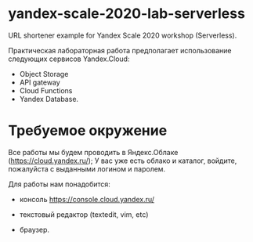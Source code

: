 # yandex-scale-2020-lab-serverless
URL shortener example for Yandex Scale 2020 workshop (Serverless).


Практическая лабораторная работа предполагает использование следующих сервисов Yandex.Cloud:
* Object Storage
* API gateway
* Cloud Functions
* Yandex Database.


# Требуемое окружение

Все работы мы будем проводить в Яндекс.Облаке (https://cloud.yandex.ru/);
У вас уже есть облако и каталог, войдите, пожалуйста с выданными логином и паролем.



Для работы нам понадобится:

* консоль https://console.cloud.yandex.ru/

* текстовый редактор (textedit, vim, etc)

* браузер.
